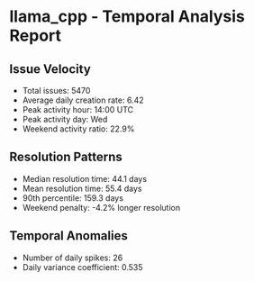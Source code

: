 # llama_cpp - Temporal Analysis Report

## Issue Velocity
- Total issues: 5470
- Average daily creation rate: 6.42
- Peak activity hour: 14:00 UTC
- Peak activity day: Wed
- Weekend activity ratio: 22.9%

## Resolution Patterns
- Median resolution time: 44.1 days
- Mean resolution time: 55.4 days
- 90th percentile: 159.3 days
- Weekend penalty: -4.2% longer resolution

## Temporal Anomalies
- Number of daily spikes: 26
- Daily variance coefficient: 0.535
